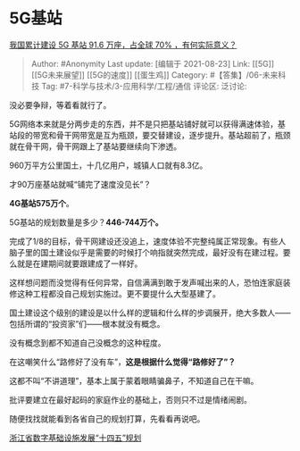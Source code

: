# 5G基站
[我国累计建设 5G 基站 91.6 万座，占全球 70% ，有何实际意义？](https://www.zhihu.com/question/472134551/answer/2078468973)

> Author: #Anonymity
> Last update: [编辑于 2021-08-23]
> Link: [[5G]] [[5G未来展望]] [[5G的速度]] [[蛋生鸡]]
> Category: #【答集】/06-未来科技
> Tag: #7-科学与技术/3-应用科学/工程/通信 
> 评论区:
> 泛讨论:

没必要争辩，等着看就行了。

5G网络本来就是分两步走的东西，并不是只把基站铺好就可以获得满速体验，基站段的带宽和骨干网带宽是互为瓶颈，要交替建设，逐步提升。基站超前了，瓶颈就在骨干网，骨干网跟上了基站要继续向下渗透。

960万平方公里国土，十几亿用户，城镇人口就有8.3亿。

才90万座基站就喊“铺完了速度没见长”？

**4G基站575万个**。

5G基站的规划数量是多少？**446-744万个。**

完成了1/8的目标，骨干网建设还没追上，速度体验不完整纯属正常现象。有些人脑子里的国土建设似乎是需要的时候打个响指就突然完成，最好没有在建过程。要么就是在建期间就要跟建成了一样好。

这样想问题而没觉得有任何异常，自信满满到敢于发声喊出来的人，恐怕连家庭装修这种工程都没自己规划实施过。更不要提什么大型基建了。

国土建设这个级别的建设是以什么样的逻辑和什么样的步调展开，绝大多数人——包括所谓的“投资家”们——根本就没有概念。

没有概念到都不知道自己没概念的这种程度。

在这嘲笑什么“路修好了没有车”，**这是根据什么觉得“路修好了”？**

这都不叫“不讲道理”，基本上属于蒙着眼睛骗鼻子，不知道自己在干嘛。

批评要建立在最好起码的家庭作业的基础上，否则只不过是情绪闹剧。

随便找找就能看到各省自己的规划打算，先看看再说吧。

[浙江省数字基础设施发展“十四五”规划​](https://link.zhihu.com/?target=http%3A//jxt.zj.gov.cn/art/2021/3/31/art_1229123418_4630621.html)
